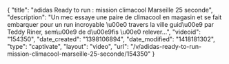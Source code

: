 {
    "title": "adidas Ready to run : mission climacool Marseille 25 seconde",
    "description": "Un mec essaye une paire de climacool en magasin et se fait embarquer pour un run incroyable \u00e0 travers la ville guid\u00e9 par Teddy Riner, sem\u00e9 de d\u00e9fis \u00e0 relever...",
    "videoid": "154350",
    "date_created": "1398106894",
    "date_modified": "1418181302",
    "type": "captivate",
    "layout": "video",
    "url": "\/v\/adidas-ready-to-run-mission-climacool-marseille-25-seconde\/154350"
}